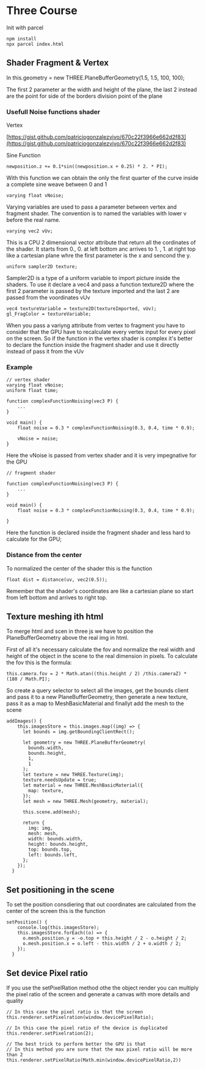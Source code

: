 

# Three Course

Init with parcel

```
npm install
npx parcel index.html
```

## Shader Fragment & Vertex

In this.geometry = new THREE.PlaneBufferGeometry(1.5, 1.5, 100, 100);

The first 2 parameter ar the width and height of the plane, the last 2 instead are the point for side of the borders division point of the plane

### Usefull Noise functions shader 

Vertex

[https://gist.github.com/patriciogonzalezvivo/670c22f3966e662d2f83](https://gist.github.com/patriciogonzalezvivo/670c22f3966e662d2f83)

Sine Function

```
newposition.z += 0.1*sin((newposition.x + 0.25) * 2. * PI);
```

With this function we can obtain the only the first quarter of the curve inside a complete sine weave between 0 and 1 

```
varying float vNoise;
```

Varying variables are used to pass a parameter between vertex and fragment shader. The convention is to named the variables with lower v before the real name.

```
varying vec2 vUv;
```

This is a CPU 2 dimensional vector attribute that return all the cordinates of the shader. It starts from 0., 0. at left bottom anc arrives to 1. , 1. at right top like a cartesian plane whre the first parameter is the x and sencond the y.  


```
uniform sampler2D texture;
```

Sampler2D is a type of a uniform variable to import picture inside the shaders. To use it declare a vec4 and pass a function texture2D where the first 2 parameter is passed by the texture imported and the last 2 are passed from the voordinates vUv

```
vec4 textureVariable = texture2D(textureImported, vUv);
gl_FragColor = textureVariable;
```

When you pass a variyng attribute from vertex to fragment you have to consider that the GPU have to recalculate every vertex input for every pixel on the screen. So if the function in the vertex shader is complex it's better to declare the function inside the fragment shader and use it directly instead of pass it from the vUv

### Example

```
// vertex shader
varying float vNoise;
uniform float time;

function complexFunctionNoising(vec3 P) {
    ...
}

void main() {
    float noise = 0.3 * complexFunctionNoising(0.3, 0.4, time * 0.9);
    
    vNoise = noise;
}
```

Here the vNoise is passed from vertex shader and it is very impegnative for the GPU

```
// fragment shader

function complexFunctionNoising(vec3 P) {
    ...
}

void main() {
    float noise = 0.3 * complexFunctionNoising(0.3, 0.4, time * 0.9);

}
```

Here the function is declared inside the fragment shader and less hard to calculate for the GPU;


### Distance from the center

To normalized the center of the shader this is the function

```
float dist = distance(uv, vec2(0.5));
```

Remember that the shader's coordinates are like a cartesian plane so start from left bottom and arrives to right top.


## Texture meshing ith html

To merge html and scen in three js we have to position the PlaneBufferGeometry above the real img in html.

First of all it's necessary calculate the fov and normalize the real width and height of the object in the scene to the real dimension in pixels. To calculate the fov this is the formula:

```
this.camera.fov = 2 * Math.atan((this.height / 2) /this.cameraZ) * (180 / Math.PI);
```


So create a query selector to select all the images, get the bounds client and pass it to a new PlaneBufferGeometry, then generate a new texture, pass it as a map to MeshBasicMaterial and finallyt add the mesh to the scene

```
addImages() {
    this.imagesStore = this.images.map((img) => {
      let bounds = img.getBoundingClientRect();

      let geometry = new THREE.PlaneBufferGeometry(
        bounds.width,
        bounds.height,
        1,
        1
      );
      let texture = new THREE.Texture(img);
      texture.needsUpdate = true;
      let material = new THREE.MeshBasicMaterial({
        map: texture,
      });
      let mesh = new THREE.Mesh(geometry, material);

      this.scene.add(mesh);

      return {
        img: img,
        mesh: mesh,
        width: bounds.width,
        height: bounds.height,
        top: bounds.top,
        left: bounds.left,
      };
    });
  }
```

## Set positioning in the scene

To set the position consdiering that out coordinates are calculated from the center of the screen this is the function 

```
setPosition() {
    console.log(this.imagesStore);
    this.imagesStore.forEach((o) => {
      o.mesh.position.y = -o.top + this.height / 2 - o.height / 2;
      o.mesh.position.x = o.left - this.width / 2 + o.width / 2;
    });
  }
```


## Set device Pixel ratio

If you use the setPixelRation method othe the object render you can multiply the pixel ratio of the screen and generate a canvas with more details and quality

```
// In this case the pixel ratio is that the screen 
this.renderer.setPixelration(window.devicePixelRatio);

// In this case the pixel ratio of the device is duplicated
this.renderer.setPixelration(2);

// The best trick to perform better the GPU is that
// In this method you are sure that the max pixel ratio will be more than 2
this.renderer.setPixelRatio(Math.min(window.devicePixelRatio,2))
```

